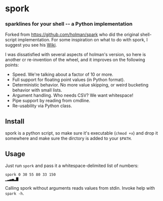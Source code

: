 # spork
### sparklines for your shell -- a Python implementation

Forked from <https://github.com/holman/spark> who did the original shell-script implementation.
For some inspiration on what to do with spork, I suggest you see his [Wiki](https://github.com/holman/spark/wiki).

I was dissatisfied with several aspects of holman's version, so here is another cr re-invention
of the wheel, and it improves on the following points:

 * Speed. We're talking about a factor of 10 or more.
 * Full support for floating point values (in Python format).
 * Deterministic behavior. No more value skipping, or weird bucketing behavior with small lists.
 * Argument handling. Who needs CSV? We want whitespace!
 * Pipe support by reading from cmdline.
 * Re-usability via Python class.

## Install

spork is a python script, so make sure it's executable (`chmod +x`) and drop it somewhere and make sure
the dirctory is added to your `$PATH`.

## Usage

Just run `spork` and pass it a whitespace-delimited list of numbers:

    spork 0 30 55 80 33 150
    ▁▂▃▄▂▇

Calling spork without arguments reads values from stdin. Invoke help with `spark -h`.

